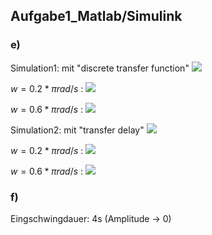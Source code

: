 ## Aufgabe1_Matlab/Simulink

### e)
Simulation1: mit "discrete transfer function"
![](https://raw.githubusercontent.com/xiaomeng-huang-study/images/main/pictures_Obsidian/FIR_Aufgabe1_e_Simulation.png)

$w=0.2*\pi rad/s$ :
![](https://raw.githubusercontent.com/xiaomeng-huang-study/images/main/pictures_Obsidian/FIR_Aufgabe1_e_0.2pi.png)

$w=0.6*\pi rad/s$ : 
![](https://raw.githubusercontent.com/xiaomeng-huang-study/images/main/pictures_Obsidian/FIR_Aufgabe1_e_0.6pi.png)

Simulation2: mit "transfer delay"
![](https://raw.githubusercontent.com/xiaomeng-huang-study/images/main/pictures_Obsidian/FIR_Aufgabe1_e_Simulation_2.png)

$w=0.2*\pi rad/s$ :
![](https://raw.githubusercontent.com/xiaomeng-huang-study/images/main/pictures_Obsidian/FIR_Aufgabe1_e_0.2pi_2.png)

$w=0.6*\pi rad/s$ : 
![](https://raw.githubusercontent.com/xiaomeng-huang-study/images/main/pictures_Obsidian/FIR_Aufgabe1_e_0.6pi_2.png)

### f)
Eingschwingdauer: 4s (Amplitude -> 0)